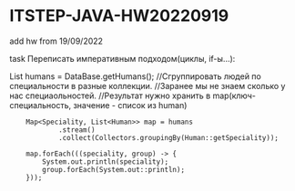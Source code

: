 # ITSTEP-JAVA-HW20220919
add hw from 19/09/2022

task 
 Переписать императивным подходом(циклы, if-ы...):

 List<Human> humans = DataBase.getHumans();
        //Сгруппировать людей по специальности в разные коллекции.
        //Заранее мы не знаем сколько у нас специаольностей.
        //Результат нужно хранить в map(ключ-специальность, значение - список из human)

        Map<Speciality, List<Human>> map = humans
                .stream()
                .collect(Collectors.groupingBy(Human::getSpeciality));

        map.forEach(((speciality, group) -> {
            System.out.println(speciality);
            group.forEach(System.out::println);
        }));
